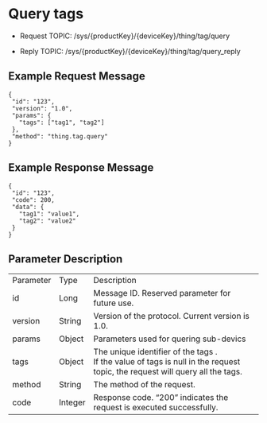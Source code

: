 # Query tags

- Request TOPIC: /sys/{productKey}/{deviceKey}/thing/tag/query

- Reply TOPIC: /sys/{productKey}/{deviceKey}/thing/tag/query_reply

## Example Request Message

```
{
 "id": "123",
 "version": "1.0",
 "params": {
   "tags": ["tag1", "tag2"]
 },
 "method": "thing.tag.query"
}

```

## Example Response Message

```
{
 "id": "123",
 "code": 200,
 "data": {
   "tag1": "value1",
   "tag2": "value2"
 }
}

```

## Parameter Description

<body>
<table>
  <tr>
    <td>Parameter </td>
    <td>Type </td>
    <td>Description </td>
  </tr>
  <tr>
    <td>id</td>
    <td>Long</td>
    <td>Message ID. Reserved parameter for future use.</td>
  </tr>
  <tr>
    <td>version</td>
    <td>String</td>
    <td>Version of the protocol. Current version is   1.0.</td>
  </tr>
  <tr>
    <td>params</td>
    <td>Object</td>
    <td>Parameters used for quering sub-devics </td>
  </tr>
  <tr>
    <td>tags</td>
    <td>Object</td>
    <td>The unique identifier of the tags .<br>
      If the value of tags is null in the request topic, the request will query all the tags.</td>
  </tr>
  <tr>
    <td>method</td>
    <td>String</td>
    <td>The method of the request.</td>
  </tr>
  <tr>
    <td>code</td>
    <td>Integer</td>
    <td>Response   code. &ldquo;200&rdquo; indicates the request is executed successfully.</td>
  </tr>
</table>
